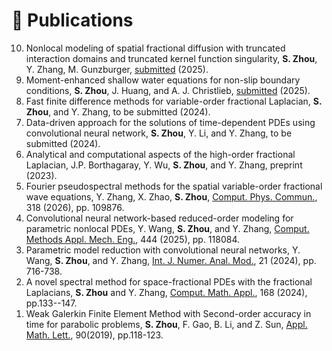 
# 📝 Publications

<ol reversed>
<li>Nonlocal modeling of spatial fractional diffusion with truncated interaction domains and truncated kernel function singularity, <b>S. Zhou</b>, Y. Zhang, M. Gunzburger, <a href="https://doi.org/10.48550/arXiv.2509.16315">submitted</a> (2025).</li>

<li>Moment-enhanced shallow water equations for non-slip boundary conditions, <b>S. Zhou</b>, J. Huang, and A. J. Christlieb, <a href="https://arxiv.org/abs/2506.14785">submitted</a> (2025).</li>

<li>Fast finite difference methods for variable-order fractional Laplacian, <b>S. Zhou</b>, and Y. Zhang, to be submitted (2024).</li>

<li>Data-driven approach for the solutions of time-dependent PDEs using convolutional neural network, <b>S. Zhou</b>, Y. Li, and Y. Zhang, to be submitted (2024).</li>

<li>Analytical and computational aspects of the high-order fractional Laplacian, J.P. Borthagaray, Y. Wu, <b>S. Zhou</b>, and Y. Zhang, preprint (2023).</li>

<li>Fourier pseudospectral methods for the spatial variable-order fractional wave equations, Y. Zhang, X. Zhao, <b>S. Zhou</b>, <a href="https://doi.org/10.1016/j.cpc.2025.109876">Comput. Phys. Commun.</a>, 318 (2026), pp. 109876.</li>

<li>Convolutional neural network-based reduced-order modeling for parametric nonlocal PDEs, Y. Wang, <b>S. Zhou</b>, and Y. Zhang, <a href="https://www.sciencedirect.com/science/article/pii/S0045782525003561">Comput. Methods Appl. Mech. Eng.</a>, 444 (2025), pp. 118084.</li>

<li>Parametric model reduction with convolutional neural networks, Y. Wang, <b>S. Zhou</b>, and Y. Zhang, <a href="https://www.math.ualberta.ca/ijnam/Volume-21-2024/No-5-24/2024-05-06.pdf">Int. J. Numer. Anal. Mod.</a>, 21 (2024), pp. 716-738.</li>

<li>A novel spectral method for space-fractional PDEs with the fractional Laplacians, <b>S. Zhou</b> and Y. Zhang, <a href="https://www.sciencedirect.com/science/article/pii/S0898122124002621">Comput. Math. Appl.</a>, 168 (2024), pp.133--147.</li>

<li>Weak Galerkin Finite Element Method with Second-order accuracy in time for parabolic problems, <b>S. Zhou</b>, F. Gao, B. Li, and Z. Sun, <a href="https://www.sciencedirect.com/science/article/pii/S089396591830363X">Appl. Math. Lett.</a>, 90(2019), pp.118-123.</li>
</ol>